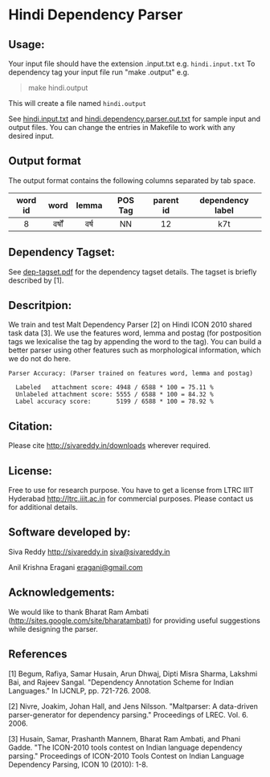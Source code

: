 # Hindi Dependency Parser 

## Usage:

Your input file should have the extension .input.txt e.g. `hindi.input.txt`
To dependency tag your input file run "make <filename>.output" e.g. 

> make hindi.output

This will create a file named `hindi.output`

See [hindi.input.txt](./hindi-dependency-parser/src/master/hindi.input.txt) and [hindi.dependency.parser.out.txt](./hindi-dependency-parser/src/master/hindi.dependency.parser.out.pdf) for sample input and output files. You can change the entries in Makefile to work with any desired input.

## Output format

The output format contains the following columns separated by tab space.

| word id | word | lemma | POS Tag | parent id | dependency label |
| :------: |:-----:| :-----: | :-----: | :-----: | :-----: |
| 8 | वर्षों  | वर्ष | NN | 12 | k7t |


## Dependency Tagset:

See [dep-tagset.pdf](./hindi-dependency-parser/src/master/dep-tagset.pdf) for the dependency tagset details. The tagset is briefly described by [1].

## Descritpion: 

We train and test Malt Dependency Parser [2] on Hindi ICON 2010 shared task data [3]. We use the features word, lemma and postag (for postposition tags we lexicalise the tag by appending the word to the tag). You can build a better parser using other features such as morphological information, which we do not do here.


```
Parser Accuracy: (Parser trained on features word, lemma and postag)

  Labeled   attachment score: 4948 / 6588 * 100 = 75.11 %
  Unlabeled attachment score: 5555 / 6588 * 100 = 84.32 %
  Label accuracy score:       5199 / 6588 * 100 = 78.92 %

```



## Citation:

Please cite http://sivareddy.in/downloads wherever required.

## License:

Free to use for research purpose. You have to get a license from LTRC IIIT Hyderabad <http://ltrc.iiit.ac.in> for commercial purposes. Please contact us for additional details.


## Software developed by:

Siva Reddy
http://sivareddy.in
siva@sivareddy.in

Anil Krishna Eragani
eragani@gmail.com

## Acknowledgements:

We would like to thank Bharat Ram Ambati (http://sites.google.com/site/bharatambati) for providing useful suggestions while designing the parser. 

## References

[1] Begum, Rafiya, Samar Husain, Arun Dhwaj, Dipti Misra Sharma, Lakshmi Bai, and Rajeev Sangal. "Dependency Annotation Scheme for Indian Languages." In IJCNLP, pp. 721-726. 2008.

[2] Nivre, Joakim, Johan Hall, and Jens Nilsson. "Maltparser: A data-driven parser-generator for dependency parsing." Proceedings of LREC. Vol. 6. 2006.

[3] Husain, Samar, Prashanth Mannem, Bharat Ram Ambati, and Phani Gadde. "The ICON-2010 tools contest on Indian language dependency parsing." Proceedings of ICON-2010 Tools Contest on Indian Language Dependency Parsing, ICON 10 (2010): 1-8.
